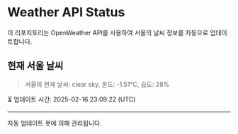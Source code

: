 
# Weather API Status

이 리포지토리는 OpenWeather API를 사용하여 서울의 날씨 정보를 자동으로 업데이트합니다.

## 현재 서울 날씨
> 서울의 현재 날씨: clear sky, 온도: -1.51°C, 습도: 28%

⏳ 업데이트 시간: 2025-02-16 23:09:22 (UTC)

---
자동 업데이트 봇에 의해 관리됩니다.
